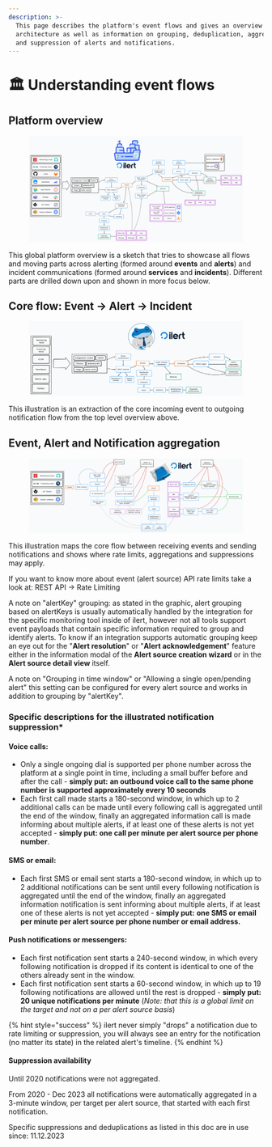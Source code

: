 ```yaml
---
description: >-
  This page describes the platform's event flows and gives an overview of its
  architecture as well as information on grouping, deduplication, aggregation
  and suppression of alerts and notifications.
---
```


# 🏛️ Understanding event flows

## Platform overview

<figure><img src="../.gitbook/assets/shapes at 23-12-05 17.03.21.png" alt=""><figcaption></figcaption></figure>

This global platform overview is a sketch that tries to showcase all flows and moving parts across alerting (formed around **events** and **alerts**) and incident communications (formed around **services** and **incidents**). Different parts are drilled down upon and shown in more focus below.

## Core flow: Event -> Alert -> Incident

<figure><img src="../.gitbook/assets/shapes at 23-12-05 16.19.21.png" alt=""><figcaption></figcaption></figure>

This illustration is an extraction of the core incoming event to outgoing notification flow from the top level overview above.

## Event, Alert and Notification aggregation

<figure><img src="../.gitbook/assets/shapes at 23-12-07 00.22.19.png" alt=""><figcaption></figcaption></figure>

This illustration maps the core flow between receiving events and sending notifications and shows where rate limits, aggregations and suppressions may apply.

If you want to know more about event (alert source) API rate limits take a look at: REST API -> Rate Limiting

A note on "alertKey" grouping: as stated in the graphic, alert grouping based on alertKeys is usually automatically handled by the integration for the specific monitoring tool inside of ilert, however not all tools support event payloads that contain specific information required to group and identify alerts. To know if an integration supports automatic grouping keep an eye out for the "**Alert resolution**" or "**Alert acknowledgement**" feature either in the information modal of the **Alert source creation wizard** or in the **Alert source detail view** itself.

A note on "Grouping in time window" or "Allowing a single open/pending alert" this setting can be configured for every alert source and works in addition to grouping by "alertKey".

### Specific descriptions for the illustrated notification suppression\*

#### Voice calls:

* Only a single ongoing dial is supported per phone number across the platform at a single point in time, including a small buffer before and after the call - **simply put:** **an outbound voice call to the same phone number is supported approximately every 10 seconds**
* Each first call made starts a 180-second window, in which up to 2 additional calls can be made until every following call is aggregated until the end of the window, finally an aggregated information call is made informing about multiple alerts, if at least one of these alerts is not yet accepted - **simply put: one call per minute per alert source per phone number**.

#### SMS or email:

* Each first SMS or email sent starts a 180-second window, in which up to 2 additional notifications can be sent until every following notification is aggregated until the end of the window, finally an aggregated information notification is sent informing about multiple alerts, if at least one of these alerts is not yet accepted - **simply put:** **one SMS or email per minute per alert source per phone number or email address.**

#### Push notifications or messengers:

* Each first notification sent starts a 240-second window, in which every following notification is dropped if its content is identical to one of the others already sent in the window.
* Each first notification sent starts a 60-second window, in which up to 19 following notifications are allowed until the rest is dropped - **simply put: 20 unique notifications per minute** (_Note: that this is a global limit on the target and not on a per alert source basis_)

{% hint style="success" %}
ilert never simply "drops" a notification due to rate limiting or suppression, you will always see an entry for the notification (no matter its state) in the related alert's timeline.
{% endhint %}

#### Suppression availability

Until 2020 notifications were not aggregated.

From 2020 - Dec 2023 all notifications were automatically aggregated in a 3-minute window, per target per alert source, that started with each first notification.

Specific suppressions and deduplications as listed in this doc are in use since: 11.12.2023
